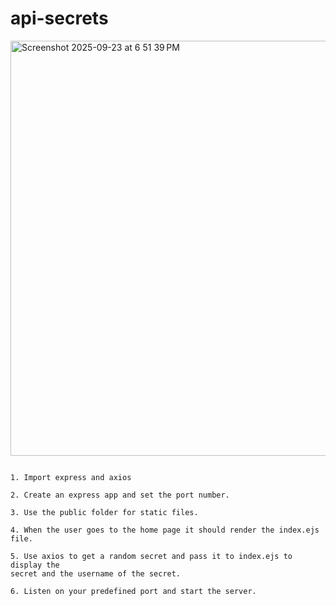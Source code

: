 # api-secrets
<img width="1300" height="664" alt="Screenshot 2025-09-23 at 6 51 39 PM" src="https://github.com/user-attachments/assets/f848d81e-c57a-492a-9f38-2d2786f48a8b" />


```

1. Import express and axios

2. Create an express app and set the port number.

3. Use the public folder for static files.

4. When the user goes to the home page it should render the index.ejs file.

5. Use axios to get a random secret and pass it to index.ejs to display the
secret and the username of the secret.

6. Listen on your predefined port and start the server.
```
